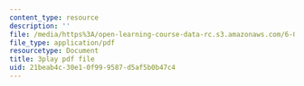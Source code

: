 ```yaml
---
content_type: resource
description: ''
file: /media/https%3A/open-learning-course-data-rc.s3.amazonaws.com/6-041-probabilistic-systems-analysis-and-applied-probability-fall-2010/21beab4c30e10f999587d5af5b0b47c4_j9WZyLZCBzs.pdf
file_type: application/pdf
resourcetype: Document
title: 3play pdf file
uid: 21beab4c-30e1-0f99-9587-d5af5b0b47c4
---
```

